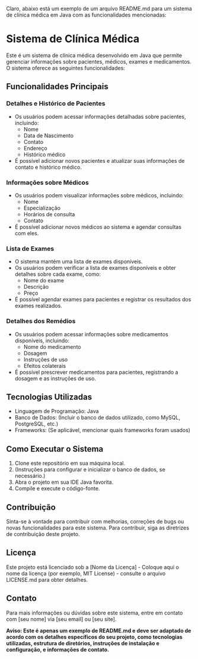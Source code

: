 Claro, abaixo está um exemplo de um arquivo README.md para um sistema de clínica médica em Java com as funcionalidades mencionadas:

# Sistema de Clínica Médica

Este é um sistema de clínica médica desenvolvido em Java que permite gerenciar informações sobre pacientes, médicos, exames e medicamentos. O sistema oferece as seguintes funcionalidades:

## Funcionalidades Principais

### Detalhes e Histórico de Pacientes

- Os usuários podem acessar informações detalhadas sobre pacientes, incluindo:
  - Nome
  - Data de Nascimento
  - Contato
  - Endereço
  - Histórico médico
- É possível adicionar novos pacientes e atualizar suas informações de contato e histórico médico.

### Informações sobre Médicos

- Os usuários podem visualizar informações sobre médicos, incluindo:
  - Nome
  - Especialização
  - Horários de consulta
  - Contato
- É possível adicionar novos médicos ao sistema e agendar consultas com eles.

### Lista de Exames

- O sistema mantém uma lista de exames disponíveis.
- Os usuários podem verificar a lista de exames disponíveis e obter detalhes sobre cada exame, como:
  - Nome do exame
  - Descrição
  - Preço
- É possível agendar exames para pacientes e registrar os resultados dos exames realizados.

### Detalhes dos Remédios

- Os usuários podem acessar informações sobre medicamentos disponíveis, incluindo:
  - Nome do medicamento
  - Dosagem
  - Instruções de uso
  - Efeitos colaterais
- É possível prescrever medicamentos para pacientes, registrando a dosagem e as instruções de uso.

## Tecnologias Utilizadas

- Linguagem de Programação: Java
- Banco de Dados: (Incluir o banco de dados utilizado, como MySQL, PostgreSQL, etc.)
- Frameworks: (Se aplicável, mencionar quais frameworks foram usados)

## Como Executar o Sistema

1. Clone este repositório em sua máquina local.
2. (Instruções para configurar e inicializar o banco de dados, se necessário.)
3. Abra o projeto em sua IDE Java favorita.
4. Compile e execute o código-fonte.

## Contribuição

Sinta-se à vontade para contribuir com melhorias, correções de bugs ou novas funcionalidades para este sistema. Para contribuir, siga as diretrizes de contribuição deste projeto.

## Licença

Este projeto está licenciado sob a [Nome da Licença] - Coloque aqui o nome da licença (por exemplo, MIT License) - consulte o arquivo LICENSE.md para obter detalhes.

## Contato

Para mais informações ou dúvidas sobre este sistema, entre em contato com [seu nome] via [seu email] ou [seu site].

**Aviso: Este é apenas um exemplo de README.md e deve ser adaptado de acordo com os detalhes específicos do seu projeto, como tecnologias utilizadas, estrutura de diretórios, instruções de instalação e configuração, e informações de contato.**